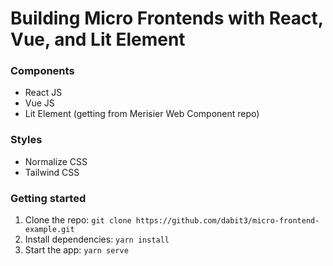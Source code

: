 # Building Micro Frontends with React, Vue, and Lit Element

### Components

- React JS
- Vue JS
- Lit Element (getting from Merisier Web Component repo)

### Styles

- Normalize CSS
- Tailwind CSS

### Getting started

1. Clone the repo: `git clone https://github.com/dabit3/micro-frontend-example.git`
2. Install dependencies: `yarn install`
3. Start the app: `yarn serve`

